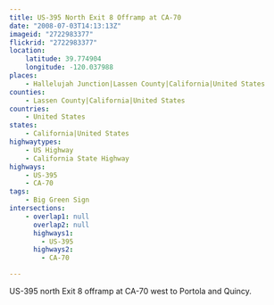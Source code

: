 ```yaml
---
title: US-395 North Exit 8 Offramp at CA-70
date: "2008-07-03T14:13:13Z"
imageid: "2722983377"
flickrid: "2722983377"
location:
    latitude: 39.774904
    longitude: -120.037988
places:
    - Hallelujah Junction|Lassen County|California|United States
counties:
    - Lassen County|California|United States
countries:
    - United States
states:
    - California|United States
highwaytypes:
    - US Highway
    - California State Highway
highways:
    - US-395
    - CA-70
tags:
    - Big Green Sign
intersections:
    - overlap1: null
      overlap2: null
      highways1:
        - US-395
      highways2:
        - CA-70

---
```

US-395 north Exit 8 offramp at CA-70 west to Portola and Quincy.